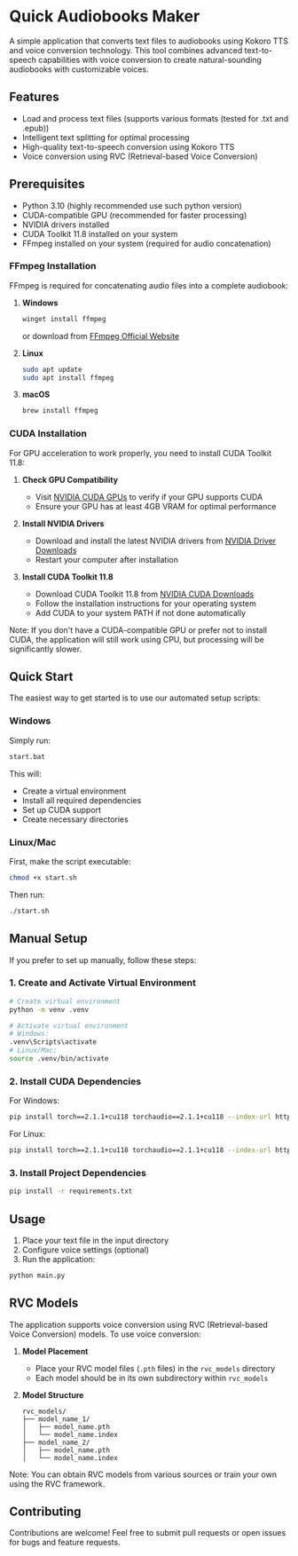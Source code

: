 # Quick Audiobooks Maker

A simple application that converts text files to audiobooks using Kokoro TTS and voice conversion technology. This tool combines advanced text-to-speech capabilities with voice conversion to create natural-sounding audiobooks with customizable voices.

## Features
- Load and process text files (supports various formats (tested for .txt and .epub))
- Intelligent text splitting for optimal processing
- High-quality text-to-speech conversion using Kokoro TTS
- Voice conversion using RVC (Retrieval-based Voice Conversion)

## Prerequisites
- Python 3.10 (highly recommended use such python version)
- CUDA-compatible GPU (recommended for faster processing)
- NVIDIA drivers installed
- CUDA Toolkit 11.8 installed on your system
- FFmpeg installed on your system (required for audio concatenation)

### FFmpeg Installation
FFmpeg is required for concatenating audio files into a complete audiobook:

1. **Windows**
   ```bash
   winget install ffmpeg
   ```
   or download from [FFmpeg Official Website](https://ffmpeg.org/download.html)

2. **Linux**
   ```bash
   sudo apt update
   sudo apt install ffmpeg
   ```

3. **macOS**
   ```bash
   brew install ffmpeg
   ```

### CUDA Installation
For GPU acceleration to work properly, you need to install CUDA Toolkit 11.8:

1. **Check GPU Compatibility**
   - Visit [NVIDIA CUDA GPUs](https://developer.nvidia.com/cuda-gpus) to verify if your GPU supports CUDA
   - Ensure your GPU has at least 4GB VRAM for optimal performance

2. **Install NVIDIA Drivers**
   - Download and install the latest NVIDIA drivers from [NVIDIA Driver Downloads](https://www.nvidia.com/Download/index.aspx)
   - Restart your computer after installation

3. **Install CUDA Toolkit 11.8**
   - Download CUDA Toolkit 11.8 from [NVIDIA CUDA Downloads](https://developer.nvidia.com/cuda-11-8-0-download-archive)
   - Follow the installation instructions for your operating system
   - Add CUDA to your system PATH if not done automatically

Note: If you don't have a CUDA-compatible GPU or prefer not to install CUDA, the application will still work using CPU, but processing will be significantly slower.

## Quick Start
The easiest way to get started is to use our automated setup scripts:

### Windows
Simply run:
```bash
start.bat
```
This will:
- Create a virtual environment
- Install all required dependencies
- Set up CUDA support
- Create necessary directories

### Linux/Mac
First, make the script executable:
```bash
chmod +x start.sh
```
Then run:
```bash
./start.sh
```

## Manual Setup
If you prefer to set up manually, follow these steps:

### 1. Create and Activate Virtual Environment
```bash
# Create virtual environment
python -m venv .venv

# Activate virtual environment
# Windows:
.venv\Scripts\activate
# Linux/Mac:
source .venv/bin/activate
```

### 2. Install CUDA Dependencies
For Windows:
```bash
pip install torch==2.1.1+cu118 torchaudio==2.1.1+cu118 --index-url https://download.pytorch.org/whl/cu118
```

For Linux:
```bash
pip install torch==2.1.1+cu118 torchaudio==2.1.1+cu118 --index-url https://download.pytorch.org/whl/cu118
```

### 3. Install Project Dependencies
```bash
pip install -r requirements.txt
```

## Usage
1. Place your text file in the input directory
2. Configure voice settings (optional)
3. Run the application:
```bash
python main.py
```

## RVC Models
The application supports voice conversion using RVC (Retrieval-based Voice Conversion) models. To use voice conversion:

1. **Model Placement**
   - Place your RVC model files (`.pth` files) in the `rvc_models` directory
   - Each model should be in its own subdirectory within `rvc_models`

2. **Model Structure**
   ```
   rvc_models/
   ├── model_name_1/
   │   ├── model_name.pth
   │   └── model_name.index
   ├── model_name_2/
   │   ├── model_name.pth
   │   └── model_name.index
   ```

Note: You can obtain RVC models from various sources or train your own using the RVC framework.

## Contributing
Contributions are welcome! Feel free to submit pull requests or open issues for bugs and feature requests.
